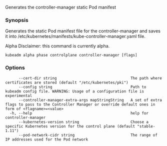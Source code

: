 
Generates the controller-manager static Pod manifest

### Synopsis

Generates the static Pod manifest file for the controller-manager and saves it into /etc/kubernetes/manifests/kube-controller-manager.yaml file. 

Alpha Disclaimer: this command is currently alpha.

```
kubeadm alpha phase controlplane controller-manager [flags]
```

### Options

```
      --cert-dir string                                 The path where certificates are stored (default "/etc/kubernetes/pki")
      --config string                                   Path to kubeadm config file. WARNING: Usage of a configuration file is experimental
      --controller-manager-extra-args mapStringString   A set of extra flags to pass to the Controller Manager or override default ones in form of <flagname>=<value>
  -h, --help                                            help for controller-manager
      --kubernetes-version string                       Choose a specific Kubernetes version for the control plane (default "stable-1.11")
      --pod-network-cidr string                         The range of IP addresses used for the Pod network
```


